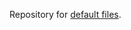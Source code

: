 Repository for [default files](https://docs.github.com/en/github/building-a-strong-community/creating-a-default-community-health-file).
